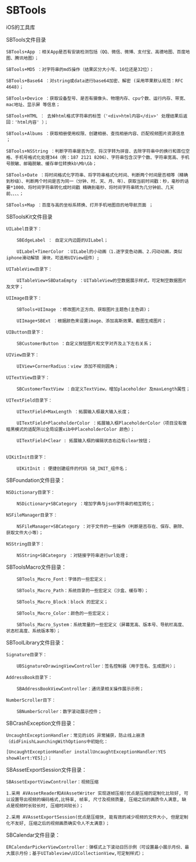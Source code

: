 # SBTools
iOS的工具库

SBTools文件目录

    SBTools+App ：相关App是否有安装检测包括（QQ、微信、微博、支付宝、高德地图、百度地图、腾讯地图）；
    
    SBTools+MD5 ：对字符串的md5操作（结果区分大小写、16位还是32位）；
    
    SBTools+Base64 ：对string或data进行base64加密、解密 (采用苹果默认规范：RFC 4648)；
    
    SBTools+Device ：获取设备型号、是否有摄像头、物理内存、cpu个数、运行内存、带宽、mac地址、显示屏 等信息；
    
    SBTools+HTML ： 去掉html格式字符串的标签（'<div>html内容</div>' 处理结果后返回：'html内容' ）；
    
    SBTools+Albums ：获取相册使用权限、创建相册、查找相册内容、匹配视频图片资源信息 ；
    
    SBTools+NSString ：判断字符串是否为空、将汉字转为拼音、去除字符串中的换行和首位空格、手机号格式化处理344（例：187 2121 8206）、字符串包含汉字个数、字符串宽高、手机号脱敏、邮箱脱敏、缓存单位转换kb\Mb\Gb；
    
    SBTools+Date ：将时间格式化字符串、将字符串格式化时间、判断两个时间是否相等（精确到秒级）、判断两个时间是否为同一（分钟、时、天、月、年）、获取当前时间戳：秒，毫秒的话要*1000、将时间字符串转化成时间戳 精确到毫秒、将时间字符串转为几分钟前、几天前、、、、；
    
    SBTools+Map ：百度与高的坐标系转换、打开手机地图目的地导航页面 ；


SBToolsKit文件目录

    UILabel目录下：
    
        SBEdgeLabel ： 自定义内边距的UILabel；
        
        UILabel+TimerColor ：UILabel的小动画（1.逐字变色动画、2.闪动动画，类似iphone滑动解锁 滑块，可适用UIView组件）;
        
    UITableView目录下：
        
        UITableView+SBDataEmpty ：UITableView的空数据展示样式，可定制空数据图片及文字；
        
    UIImage目录下：
        
        SBTools+UIImage ：修改图片正方向、获取图片主题色(主色调)；
        
        UIImage+SBExt ：根据颜色来设置image、添加高斯效果、截图生成图片；
        
    UIButton目录下：
    
        SBCustomerButton ：自定义按钮图片和文字对齐及上下左右关系；
        
    UIView目录下：
        
        UIView+CornerRadius：view 添加不规则圆角；
        
    UITextView目录下：
        
        SBCustomerTextView ：自定义TextView，增加placeholder 及maxLength属性；
        
    UITextField目录下：
        
        UITextField+MaxLength ：拓展输入框最大输入长度；
        
        UITextField+PlaceholderColor ：拓展输入框PlaceholderColor（项目没有做暗黑模式的适配所以全局设置xib中PlaceholderColor 颜色）；
        
        UITextField+Clear : 拓展输入框的编辑状态右边有clear按钮；
        
        
    UIKitInit目录下：
    
        UIKitInit : 便捷创建组件的代码 SB_INIT_组件名；
        
        
 SBFoundation文件目录：
    
    NSDictionary目录下：
    
        NSDictionary+SBCategory ：增加字典与json字符串的相互转化；
        
    NSFileManager目录下：
        
        NSFileManager+SBCategory ：对于文件的一些操作（判断是否存在、保存、删除、获取文件大小等）；
    
    NSString目录下：
        
        NSString+SBCategory ：对链接字符串进行url处理；
        
        
 SBToolsMacro文件目录：
 
        SBTools_Macro_Font：字体的一些宏定义；
        
        SBTools_Macro_Path：系统目录的一些宏定义（沙盒、缓存等）；
        
        SBTools_Macro_Block：block 的宏定义；
        
        SBTools_Macro_Color：颜色的一些宏定义；
        
        SBTools_Macro_System：系统常量的一些宏定义（屏幕宽高、版本号、导航栏高度、状态栏高度、系统版本等）；
        
 
SBToolLibrary文件目录：

    Signature目录下：
        
        UBSignatureDrawingViewController：签名控制器（用于签名、生成图片）；
        
    AddressBook目录下：
    
        SBAddressBookViewController：通讯录相关操作展示示例；
        
    NumberScroller目下：
        
        SBNumberScroller：数字滚动展示控件；
        
        
SBCrashException文件目录：

    UncaughtExceptionHandler：常见的iOS 异常捕获，防止线上崩溃（didFinishLaunchingWithOptions中初始化：    
    
    [UncaughtExceptionHandler installUncaughtExceptionHandler:YES showAlert:YES];）；
    
    
SBAssetExportSession文件目录：
    
    SBAssetExportViewController：视频压缩
    
    1.采用 AVAssetReader和AVAssetWriter 实现逐帧压缩(优点是压缩的定制化比较好, 可以设置导出视频的编码格式,比特率, 帧率, 尺寸及视频质量, 压缩之后的画质令人满意, 缺点是视频时长较长时, 压缩时间较长)；
    
    2.采用 AVAssetExportSession(优点是压缩快, 能有效的减少视频的文件大小, 但是定制化不友好, 压缩之后的视频画质确实令人不太满意)；
    
    
SBCalendar文件目录：

    ERCalendarPickerViewController：弹框式上下滚动日历示例（可设置最小展示月份、最大展示月份；基于UITableview\UICollectionView,可定制样式）；
    


    
       
        
       
        
        
        
        
        
